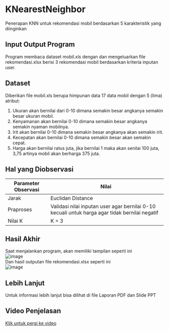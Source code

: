# KNearestNeighbor
Penerapan KNN untuk rekomendasi mobil berdasarkan 5 karakteristik yang diinginkan

## Input Output Program
Program membaca dataset mobil.xls dengan dan mengeluarkan file rekomendasi.xlsx berisi 3 rekomendasi mobil berdasarkan kriteria inputan user.

## Dataset
Diberikan file mobil.xls berupa himpunan data 17 data mobil dengan 5 (lima) atribut:
1. Ukuran akan bernilai dari 0-10 dimana semakin besar angkanya semakin besar ukuran mobil.
2. Kenyamanan akan bernilai 0-10 dimana semakin besar angkanya semakin nyaman mobilnya.
3. Irit akan bernilai 0-10 dimana semakin besar angkanya akan semakin irit.
4. Kecepatan akan bernilai 0-10 dimana semakin besar akan semakin cepat.
5. Harga akan bernilai ratus juta, jika bernilai 1 maka akan senilai 100 juta, 3,75 artinya mobil akan berharga 375 juta.

## Hal yang Diobservasi
| Parameter Observasi | Nilai |
| -- | -- |
| Jarak | Euclidan Distance |
| Praproses | Validasi nilai inputan user agar bernilai 0-10 kecuali untuk harga agar tidak bernilai negatif |
| Nilai K | K = 3 |

## Hasil Akhir
Saat menjalankan program, akan memiliki tampilan seperti ini <br>
![image](https://user-images.githubusercontent.com/57952404/148643110-9c196540-2792-4130-93df-446c99b5174d.png)
<br>
Dan hasil outputan file rekomendasi.xlsx seperti ini  <br>
![image](https://user-images.githubusercontent.com/57952404/148643127-02024c7a-52ad-4e13-a26c-daaa0c20407d.png)

## Lebih Lanjut
Untuk informasi lebih lanjut bisa dilihat di file Laporan PDF dan Slide PPT

## Video Penjelasan
[Klik untuk pergi ke video](https://drive.google.com/file/d/11VoYh9KsN9zO7SHcSZZiX4hCEwYlOZtf/view?usp=sharing)
